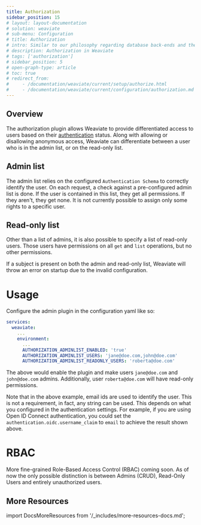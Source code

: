 ```yaml
---
title: Authorization
sidebar_position: 15
# layout: layout-documentation
# solution: weaviate
# sub-menu: Configuration
# title: Authorization
# intro: Similar to our philosophy regarding database back-ends and the overall authentication scheme, authorization is also implemented in a pluggable fashion. This means you can choose the plugin that fits your use case best. If you have only a few users and don't need to differentiate between their rights, the Admin List plugin is a perfect fit. If you need to control each user's permissions at a very fine-grained level however, you should opt to use the RBAC plugin.
# description: Authorization in Weaviate
# tags: ['authorization']
# sidebar_position: 5
# open-graph-type: article
# toc: true
# redirect_from:
#     - /documentation/weaviate/current/setup/authorize.html
#     - /documentation/weaviate/current/configuration/authorization.md
---
```

<badges/>

## Overview

The authorization plugin allows Weaviate to provide differentiated access to users based on their [authentication](./authentication.md) status. Along with allowing or disallowing anonymous access, Weaviate can differentiate between a user who is in the admin list, or on the read-only list.

## Admin list

The admin list relies on the configured `Authentication Schema` to correctly identify
the user. On each request, a check against a pre-configured admin list is done.
If the user is contained in this list, they get all permissions. If they aren't,
they get none. It is not currently possible to assign only some rights to a specific user.

## Read-only list

Other than a list of admins, it is also possible to specify a list of read-only users.
Those users have permissions on all `get` and `list` operations, but no other
permissions.

If a subject is present on both the admin and read-only list, Weaviate will
throw an error on startup due to the invalid configuration.

# Usage

Configure the admin plugin in the configuration yaml like so:

```yaml
services:
  weaviate:
    ...
    environment:
      ...
      AUTHORIZATION_ADMINLIST_ENABLED: 'true'
      AUTHORIZATION_ADMINLIST_USERS: 'jane@doe.com,john@doe.com'
      AUTHORIZATION_ADMINLIST_READONLY_USERS: 'roberta@doe.com'
```

The above would enable the plugin and make users `jane@doe.com` and
`john@doe.com` admins. Additionally, user `roberta@doe.com` will have read-only permissions.

Note that in the above example, email ids are used to identify the user. This is not a requirement, in fact, any string can be used. This depends on what you configured in the authentication settings. For example, if you are using Open ID Connect authentication, you could set the `authentication.oidc.username_claim` to `email` to achieve the result shown above.

# RBAC

More fine-grained Role-Based Access Control (RBAC) coming soon. As of now the
only possible distinction is between Admins (CRUD), Read-Only Users and
entirely unauthorized users.

## More Resources

import DocsMoreResources from '/_includes/more-resources-docs.md';

<DocsMoreResources />
